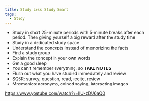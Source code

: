 ```yaml
---
title: Study Less Study Smart
tags:
  - Study
---
```


- Study in short 25-minute periods with 5-minute breaks after each period. Then giving yourself a big reward after the study time
- Study in a dedicated study space
- Understand the concepts instead of memorizing the facts
- Find a study group
- Explain the concept in your own words
- Get a good sleep
- You can't remember everything, so **TAKE NOTES**
- Flush out what you have studied immediately and review
- SQ3R: survey, question, read, recite, review
- Mnemonics: acronyms, coined saying, interacting images

https://www.youtube.com/watch?v=IlU-zDU6aQ0
